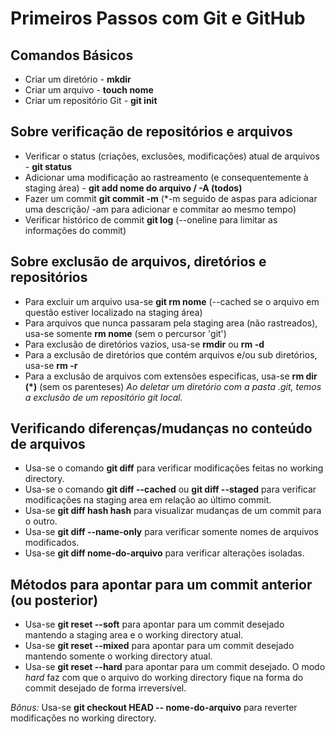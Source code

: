# Primeiros Passos com Git e GitHub

## Comandos Básicos
- Criar um diretório - **mkdir**
- Criar um arquivo - **touch nome**
- Criar um repositório Git - **git init**

## Sobre verificação de repositórios e arquivos

- Verificar o status (criações, exclusões, modificações) atual de arquivos - **git status**
- Adicionar uma modificação ao rastreamento (e consequentemente à staging área) - **git add nome do arquivo / -A (todos)**
- Fazer um commit **git commit -m** (*-m seguido de aspas para adicionar uma descrição/ -am para adicionar e commitar ao mesmo tempo)
- Verificar histórico de commit **git log** (--oneline para limitar as informações do commit)

## Sobre exclusão de arquivos, diretórios e repositórios

- Para excluir um arquivo usa-se **git rm nome** (--cached se o arquivo em questão estiver localizado na staging área)
- Para arquivos que nunca passaram pela staging area (não rastreados), usa-se somente **rm nome** (sem o percursor 'git')
- Para exclusão de diretórios vazios, usa-se **rmdir** ou **rm -d**
- Para a exclusão de diretórios que contém arquivos e/ou sub diretórios, usa-se **rm -r**
- Para a exclusão de arquivos com extensões especificas, usa-se **rm dir (*)** (sem os parenteses)
*Ao deletar um diretório com a pasta .git, temos a exclusão de um repositório git local.*

## Verificando diferenças/mudanças no conteúdo de arquivos

- Usa-se o comando **git diff** para verificar modificações feitas no working directory.
- Usa-se o comando **git diff --cached** ou **git diff --staged** para verificar modificações na staging area em relação ao último commit.
- Usa-se **git diff hash hash** para visualizar mudanças de um commit para o outro.
- Usa-se **git diff --name-only** para verificar somente nomes de arquivos modificados.
- Usa-se **git diff nome-do-arquivo** para verificar alterações isoladas.

## Métodos para apontar para um commit anterior (ou posterior)

- Usa-se **git reset --soft** para apontar para um commit desejado mantendo a staging area e o working directory atual. 
- Usa-se **git reset --mixed** para apontar para um commit desejado mantendo somente o working directory atual.
- Usa-se **git reset --hard** para apontar para um commit desejado. O modo *hard* faz com que o arquivo do working directory fique na forma do commit desejado de forma irreversível.

*Bônus:* Usa-se **git checkout HEAD -- nome-do-arquivo** para reverter modificações no working directory.